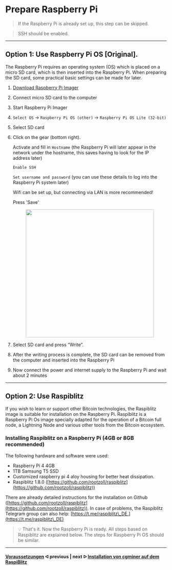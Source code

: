 # Prepare Raspberry Pi

> If the Raspberry Pi is already set up, this step can be skipped.

> SSH should be enabled.

---

## Option 1: Use Raspberry Pi OS [Original].

The Raspberry Pi requires an operating system (OS) which is placed on a micro SD card, which is then inserted into the Raspberry Pi. When preparing the SD card, some practical basic settings can be made for later.

1. [Download Raspberry Pi Imager](https://www.raspberrypi.com/software/)

2. Connect micro SD card to the computer

3. Start Raspberry Pi Imager

4. `Select OS` -> `Raspberry Pi OS (other)` -> `Raspberry Pi OS Lite (32-bit)`

5. Select SD card

6. Click on the gear (bottom right).

     Activate and fill in `Hostname` (the Raspberry Pi will later appear in the network under the hostname, this saves having to look for the IP address later)

     `Enable SSH`

     `Set username and password` (you can use these details to log into the Raspberry Pi system later)

     Wifi can be set up, but connecting via LAN is more recommended!

     Press 'Save'

    <!--![Imager](https://user-images.githubusercontent.com/108631209/177061261-761e8192-d44e-4b84-abd1-bf8082eaf8d2.png)-->
    <figure><img src="https://user-images.githubusercontent.com/108631209/177061261-761e8192-d44e-4b84-abd1-bf8082eaf8d2.png" alt="" width="400" /><!--<figcaption></figcaption>--></figure>

7. Select SD card and press “Write”.

8. After the writing process is complete, the SD card can be removed from the computer and inserted into the Raspberry Pi

9. Now connect the power and internet supply to the Raspberry Pi and wait about 2 minutes

---

## Option 2: Use Raspiblitz

If you wish to learn or support other Bitcoin technologies, the Raspiblitz image is suitable for installation on the Raspberry Pi. Raspiblitz is a Raspberry Pi Os image specially adapted for the operation of a Bitcoin full node, a Lightning Node and various other tools from the Bitcoin ecosystem.

### Installing Raspiblitz on a Raspberry Pi (4GB or 8GB recommended)

The following hardware and software were used:

* Raspberry Pi 4 4GB
* 1TB Samsung T5 SSD
* Customized raspberry pi 4 aloy housing for better heat dissipation.
* Raspiblitz 1.8.0 ([https://github.com/rootzoll/raspiblitz](https://github.com/rootzoll/raspiblitz))

There are already detailed instructions for the installation on Github ([https://github.com/rootzoll/raspiblitz](https://github.com/rootzoll/raspiblitz)). In case of problems, the Raspiblitz Telegram group can also help: [https://t.me/raspiblitz\_DE.](https://t.me/raspiblitz\_DE)

> :bulb: That's it. Now the Raspberry Pi is ready. All steps based on Raspiblitz are explained below. The steps for Raspberry Pi OS should be similar.

---

####  [Voraussetzungen](/requirements.md)  ᐊ  previous | next  ᐅ  [Installation von cgminer auf dem RaspiBlitz](cgminer_on_raspiblitz.md)
